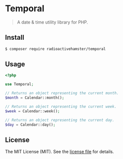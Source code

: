 Temporal
========
> A date & time utility library for PHP.

Install
-------

```sh
$ composer require radioactivehamster/temporal
```

Usage
-----

```php
<?php

use Temporal;

// Returns an object representing the current month.
$month = Calendar::month();

// Returns an object representing the current week.
$week = Calendar::week();

// Returns an object representing the current day.
$day = Calendar::day();
```

License
-------
The MIT License (MIT). See the [license file](LICENSE) for details.
